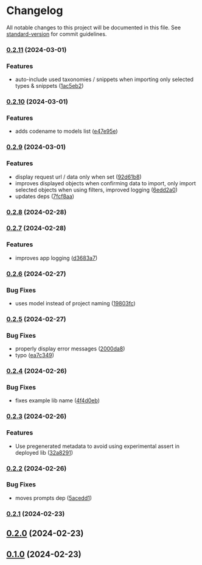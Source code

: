 # Changelog

All notable changes to this project will be documented in this file. See [standard-version](https://github.com/conventional-changelog/standard-version) for commit guidelines.

### [0.2.11](https://github.com/Kontent-ai-consulting/kontent-ai-model-accelerator/compare/v0.2.10...v0.2.11) (2024-03-01)


### Features

* auto-include used taxonomies / snippets when importing only selected types & snippets ([1ac5eb2](https://github.com/Kontent-ai-consulting/kontent-ai-model-accelerator/commit/1ac5eb202d19c4e84af61501f72cdd26f9ea5c96))

### [0.2.10](https://github.com/Kontent-ai-consulting/kontent-ai-model-accelerator/compare/v0.2.9...v0.2.10) (2024-03-01)


### Features

* adds codename to models list ([e47e95e](https://github.com/Kontent-ai-consulting/kontent-ai-model-accelerator/commit/e47e95e053a78cb919cb009e71e42779a91ecc47))

### [0.2.9](https://github.com/Kontent-ai-consulting/kontent-ai-model-accelerator/compare/v0.2.8...v0.2.9) (2024-03-01)


### Features

* display request url / data only when set ([92d61b8](https://github.com/Kontent-ai-consulting/kontent-ai-model-accelerator/commit/92d61b8c9574a90ebe214ecbed7a2ca54e3dee8a))
* improves displayed objects when confirming data to import, only import selected objects when using filters, improved logging ([6edd2a0](https://github.com/Kontent-ai-consulting/kontent-ai-model-accelerator/commit/6edd2a09ee0e73c714c5794c63ac73ac32f6a8c6))
* updates deps ([7fcf8aa](https://github.com/Kontent-ai-consulting/kontent-ai-model-accelerator/commit/7fcf8aa117bf70c2ed09b6973868ce88b950ea23))

### [0.2.8](https://github.com/Kontent-ai-consulting/kontent-ai-model-accelerator/compare/v0.2.7...v0.2.8) (2024-02-28)

### [0.2.7](https://github.com/Kontent-ai-consulting/kontent-ai-model-accelerator/compare/v0.2.6...v0.2.7) (2024-02-28)


### Features

* improves app logging ([d3683a7](https://github.com/Kontent-ai-consulting/kontent-ai-model-accelerator/commit/d3683a7267d3d3d8dda3c01a54d3aeccd21d003f))

### [0.2.6](https://github.com/Kontent-ai-consulting/kontent-ai-model-accelerator/compare/v0.2.5...v0.2.6) (2024-02-27)


### Bug Fixes

* uses model instead of project naming ([19803fc](https://github.com/Kontent-ai-consulting/kontent-ai-model-accelerator/commit/19803fc797170052c14fd2f122576e60d3c4517e))

### [0.2.5](https://github.com/Kontent-ai-consulting/kontent-ai-model-accelerator/compare/v0.2.4...v0.2.5) (2024-02-27)


### Bug Fixes

* properly display error messages ([2000da8](https://github.com/Kontent-ai-consulting/kontent-ai-model-accelerator/commit/2000da811718e6bc95ebfdf59ffeb3c7af13927f))
* typo ([ea7c349](https://github.com/Kontent-ai-consulting/kontent-ai-model-accelerator/commit/ea7c349271b2101dc8ab07a0559f521f81f75263))

### [0.2.4](https://github.com/Kontent-ai-consulting/kontent-ai-model-accelerator/compare/v0.2.3...v0.2.4) (2024-02-26)


### Bug Fixes

* fixes example lib name ([4f4d0eb](https://github.com/Kontent-ai-consulting/kontent-ai-model-accelerator/commit/4f4d0eb0dc4c376b02f0efb4467186402b4a73a4))

### [0.2.3](https://github.com/Kontent-ai-consulting/kontent-ai-model-accelerator/compare/v0.2.2...v0.2.3) (2024-02-26)


### Features

* Use pregenerated metadata to avoid using experimental assert in deployed lib ([32a8291](https://github.com/Kontent-ai-consulting/kontent-ai-model-accelerator/commit/32a829126480973e2ad15da017bad88c19ab4337))

### [0.2.2](https://github.com/Kontent-ai-consulting/kontent-ai-model-accelerator/compare/v0.2.1...v0.2.2) (2024-02-26)


### Bug Fixes

* moves prompts dep ([5acedd1](https://github.com/Kontent-ai-consulting/kontent-ai-model-accelerator/commit/5acedd123e43233cf880cb98dc434ef9cd95d272))

### [0.2.1](https://github.com/Kontent-ai-consulting/kontent-ai-model-accelerator/compare/v0.2.0...v0.2.1) (2024-02-23)

## [0.2.0](https://github.com/Kontent-ai-consulting/kontent-ai-model-accelerator/compare/v0.1.0...v0.2.0) (2024-02-23)

## [0.1.0](https://github.com/Kontent-ai-consulting/kontent-ai-model-accelerator/compare/v0.0.2...v0.1.0) (2024-02-23)
